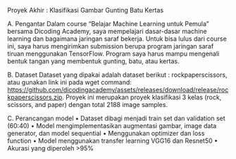 Proyek Akhir : Klasifikasi Gambar Gunting Batu Kertas

A.	Pengantar
Dalam course “Belajar Machine Learning untuk Pemula” bersama Dicoding Academy, saya mempelajari dasar-dasar machine learning dan bagaimana jaringan saraf bekerja. Untuk bisa lulus dari course ini, saya harus mengirimkan submission berupa program jaringan saraf tiruan menggunakan TensorFlow. Program saya harus mampu mengenali bentuk tangan yang membentuk gunting, batu, atau kertas.

B.	Dataset
Dataset yang dipakai adalah dataset berikut : rockpaperscissors, atau gunakan link ini pada wget command: https://github.com/dicodingacademy/assets/releases/download/release/rockpaperscissors.zip.
Proyek ini merupakan proyek klasifikasi 3 kelas (rock, scissors, and paper) dengan total 2188 image samples.

C.	Perancangan model
•	Dataset dibagi menjadi train set dan validation set (60:40)
•	Model mengimplementasikan augmentasi gambar, image data generator, dan model sequential
•   Menggunakan optimizer dan loss function
•	Model menggunakan transfer learning VGG16 dan Resnet50
•	Akurasi yang diperoleh >95%

